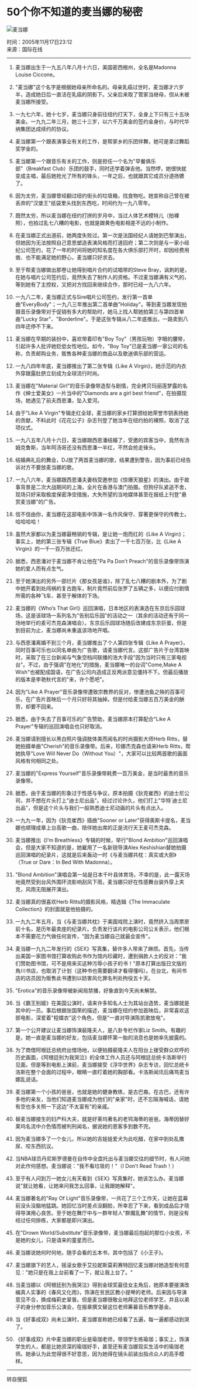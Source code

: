 # 50个你不知道的麦当娜的秘密

![麦当娜](https://photocdn.sohu.com/20051117/Img227527813.jpg)

时间：2005年11月17日23:12  
来源：国际在线  

---

1. 麦当娜出生于一九五八年八月十六日，美国密西根州，全名是Madonna Louise Ciccone。

2. "麦当娜"这个名字是根据她母亲所命名的。母亲乳癌过世时，麦当娜才六岁半，造成她日后一直活在乳癌的阴影下。父亲后来取了管家当继母，但从未被麦当娜所接受。

3. 一九七六年，她十七岁，麦当娜只身前往纽约打天下，全身上下只有三十五块美金。一九九二年三月，她三十三岁，以六千万美金的签约金身价，与时代华纳集团达成续约的协议。

4. 麦当娜第一个跟表演事业有关的工作，是帮家乡的乐团伴舞，她可是拿过舞蹈奖学金的。

5. 麦当娜第一个跟音乐有关的工作，则是担任一个名为"早餐俱乐部"（Breakfast Club）乐团的鼓手，同时还学着弹吉他。当然啰，她很快就变成主唱，最后她抢光了所有的锋头，一年之后，也就跟其它成员分道扬镳了。

6. 因为太穷，麦当娜曾经翻过纽约街头的垃圾箱，找食物吃。她宣称自己曾在被丢弃的"汉堡王"纸袋里头找到东西吃，时间约为一九八零年。

7. 既然太穷，所以麦当娜在纽约打拼的岁月中，当过人体艺术模特儿（拍裸照），也拍过乱七八糟的电影，也就是跟黄色电影相差不远的小制作。

8. 在麦当娜正式出道前，她两度失败过。第一次是法国经纪人请她到巴黎演出，但她因为无法按照自己意思塑造表演风格而打道回府；第二次则是与一家小经纪公司签约，花了一年的时间将她的知名度在各大俱乐部打开时，却因经费用凿、也不能满足她的野心，麦当娜只好求去。

9. 至于帮麦当娜做出那卷让她得到唱片合约的试唱带的Steve Bray，讽刺的是，在她与唱片公司签约后，竟然失去了制作人的资格。不过麦当娜满有义气的，等到她有了主控权，又把对方找回来继续合作，那时已经一九八六年。

10. 一九八二年，麦当娜正式与Sire唱片公司签约，发行第一首单曲"EveryBody"；一九八三年推出第二首单曲"Holiday"。等到麦当娜发现拍摄音乐录像带对于促销有多大的帮助时，她马上找人帮她拍第三与第四首单曲"Lucky Star"、"Borderline"。于是这张专辑从八二年底推出，一路卖到八四年还停不下来。

11. 麦当娜在早期的装扮中，喜欢带着印有"Boy Toy"（男孩玩物）字眼的腰带，引起许多人批评她贬低女性地位。如今，"Boy Toy"已是麦当娜一家公司的名称，负责邮购业务，贩售各种麦当娜的商品以及歌迷俱乐部的营运。

12. 一九八四年年底，麦当娜推出了第二张专辑《Like A Virgin》，她示范的内衣外穿跟露肚脐立刻成为全球流行时尚。

13. 麦当娜在"Material Girl"的音乐录像带造型与剧情，完全拷贝玛丽莲梦露的名作《绅士爱美女》一片当中的"Diamonds are a girl best friend"，在拍摄现场，她遇见了前夫西恩潘，坠入爱河。

14. 由于"Like A Virgin"专辑走红全球，麦当娜的家乡打算颁给她荣誉市钥表扬她的贡献，不料此时《花花公子》杂志刊登了她当年在纽约拍的裸照，取消了这项仪式。

15. 一九八五年八月十六日，麦当娜跟西恩潘结婚了，受邀的宾客当中，竟然有汤姆克鲁斯，当年阿汤哥还没有西恩潘一半红，不然会抢走锋头。

16. 结婚典礼后的舞会，DJ放了两首麦当娜的歌，结果遭到警告，因为事前已经告诉对方不要放麦当娜的歌。

17. 一九八六年，麦当娜跟西恩潘夫妻档受邀参加《惊爆天狼星》的演出。由于故事背景是二次大战期间的上海，全片在香港与澳门拍摄。但狗仔队紧追不舍，现场只好采取极度保密净空措施，大失所望的当地媒体甚至在报纸上刊登"悬赏麦当娜"的广告。

18. 信不信由你，麦当娜在这部电影中饰演一名作风保守、穿著更保守的传教士。哈哈哈哈！

19. 虽然大家都以为麦当娜最畅销的专辑，是让她一炮而红的《Like A Virgin》；事实上，她的第三张专辑《True Blue》卖出了一千七百万张，比《Like A Virgin》的一千一百万张还红。

20. 据悉，西恩潘对于麦当娜不肯让他在"Pa Pa Don’t Preach"的音乐录像带饰演她的爱人而有点生气。

21. 至于她演出的另外一部烂片《那女孩是谁》，除了乱七八糟的剧本外，为了剧中她开着到处闯祸的复古跑车，制片竟然前后张罗了五辆之多，以便应付剧情所需的各种飞车、甚至于解体的下场。

22. 麦当娜的《Who’s That Girl》巡回演唱，日本地区的表演选在东京后乐园球场，这是该球场一系列名为"告别后乐园"的活动之一（其余的活动还有于同一场地举行的麦可杰克森演唱会）。东京后乐园球场随后改建成东京巨蛋，但是到目前为止，麦当娜尚未重返该场地开唱。

23. 与西恩潘离婚不到三个月，麦当娜推出了个人第四张专辑《Like A Prayer》，同时百事可乐也以同名单曲为广告歌，请麦当娜代言。这部广告片于台湾首映时，采取了在三台新闻与气象空档间联播的浩大手段"因为当时只有三家电视台"。不过，由于强调"在地化"的措施，麦当娜唯一的台词"Come,Make A Wish"也被配成国语，在广告公司内造成正反两派意见僵持不下。但最后播放的版本是李艳秋代言的"来，许个愿吧"。

24. 因为"Like A Prayer"音乐录像带遭致宗教界的反对，惨遭池鱼之殃的百事可乐，在广告片首映后一个月只好将其抽掉。但是付给麦当娜五百万美金的酬劳，却要不回来。

25. 据悉，由于失去了百事可乐的广告赞助，麦当娜原本打算配合"Like A Prayer"专辑的巡回演唱会也只好取消。

26. 麦当娜请到擅长以黑白照片强调肢体美而闻名的时尚摄影大师Herb Ritts，替她拍摄单曲"Cherish"的音乐录像带。后来，珍娜杰克森也请来Herb Ritts，帮她执导"Love Will Never Do（Without You）"，大家可以比较两首歌的画面风格有何相同之处。

27. 麦当娜的"Express Yourself"音乐录像带耗费一百万美金，是当时最贵的音乐录像带。

28. 据悉，由于麦当娜的形象过于性感与争议，原本拍摄《狄克崔西》的迪士尼公司，并不想在片头打上"迪士尼出品"。经过讨论许久，他们打上"华特˙迪士尼出品"，但是这个片头与我们一般熟悉迪士尼动画的片头有点出入。

29. 一九九一年，因为《狄克崔西》插曲"Sooner or Later"获得奥斯卡提名，麦当娜也顺理成章上台高歌一曲，陪伴她出席的正是流行天王麦可杰克森。

30. 麦当娜推出《I’m Breathless》专辑的时候，举行"Blond Ambition"巡回演唱会，但是大家不知道的是，她雇用了一名新锐导演Alex Keshishian替她拍摄巡回演唱的纪录片，这就是后来轰动一时《与麦当娜共枕：真实或大胆》（True or Dare：In Bed With Madonna）。

31. "Blond Ambition"演唱会第一站是日本千叶县体育场，不幸的是，此一露天场地竟然受到台风外围环流影响刮风下雨，麦当娜只好在性感舞台装外穿上夹克，风雨无阻展开演出。

32. 麦当娜真的很喜欢Herb Ritts的摄影风格，精选辑《The Immaculate Collection》的封面就是他拍摄的。

33. 一九九二年五月，当《与麦当娜共枕》于美国戏院上演时，竟然挤入当周票房前十名，是历年最卖座的纪录片。负责发行该片的电影公司公关表示，他们根本不需要花力气做任何宣传，"因为麦当娜自己就最会宣传"。

34. 麦当娜一九九二年发行的《SEX》写真集，替许多人带来了麻烦。首先，当传出美国一家图书馆打算收购此书作为馆内珍藏时，遭到捐款人士的反对："我们赞助图书馆，可不是用来买这种污辱小孩子的书！"原本打算出版日文版的角川书店，也取消了计划（这种书也需要翻译才看得懂吗）。在台北，有间书店的店员因为贩售此书遭到以妨害风化罪名判处拘役五十天。

35. "Erotica"的音乐录像带被新闻局禁播，好象直到今天尚未解禁。

36. 当《霸王别姬》在美国公演时，请来许多知名人士为其站台造势，麦当娜就是其中的一员。事后根据张国荣的描述，麦当娜在纽约参加首映后，非常喜欢这部电影，深爱着"程蝶衣"这个角色，但是"一直对导演陈凯歌放电"。

37. 第一个公开建议让麦当娜饰演裴隆夫人，是八卦专栏作家Liz Smith。有趣的是，她一直是麦当娜的好友，包括麦当娜怀第一胎的消息也是她率先披露的。

38. 为了商借阿根廷总统府出借场地，以便拍摄裴隆夫人在阳台上接受群众欢呼的历史画面，《阿根廷别为我哭泣》的全体工作人员还与阿根廷总统卡洛斯举行见面。但是等到电影上演前，麦当娜接受《浮华世界》杂志专访，回忆总统卡洛斯在整个会面的过程中，眼睛一直盯着她的胸部看。卡洛斯闻讯后痛骂麦当娜乱说话。

39. 麦当娜第一个小孩的爸爸，也就是她的健身教练，是古巴裔。在古巴，还有许多他的亲友，当他们知道麦当娜成为他们的"亲家"时，还不忘隔海喊话，请她有空也多关照一下这边"不太富有"的亲戚。

40. 替麦当娜接生的妇产科大夫，就是好莱坞著名的老鸨海蒂的爸爸。海蒂因替好莱坞名流中介色情而被判刑闻名，据说她的恩客多到数不完。

41. 因为麦当娜多了一个女儿，所以她的吉娃娃爱犬为此吃醋，在家中到处乱撒尿、咬东西抗议。

42. 当NBA球员丹尼斯罗德曼在自传中全盘托出与麦当娜交往的细节时，有人问她对此作何感想。麦当娜说："我不看垃圾的！"（I Don’t Read Trash！）

43. 至于有人问到万一她女儿有天看到《SEX》写真集时，她该怎么办。麦当娜说"就让她看，让她来问我怎幺回事，让我跟她解释"。

44. 麦当娜著名的"Ray Of Light"音乐录像带，一共花了三个工作天，让她在蓝幕前没头没脑地猛跳。她回忆当时差点没翻脸，所幸忍了下来，看到成品后才晓得导演用心良苦。至于她在舞厅中与一群年轻人"群魔乱舞"的情节，则是没有经过任何排练，大家都是即兴演出。

45. 在"Drown World/Substitute"音乐录像带，麦当娜最后抱起的那位小女孩，不是她的女儿，只是请来的童星而已。

46. 麦当娜说她何时何地，随手会看的五本书，其中包括了《小王子》。

47. 麦当娜旗下的艺人，摇滚女歌手艾拉妮斯莫莉赛特回忆麦当娜对她造型有何意见："她只是在我上台前看了一下，就让我上台了。"

48. 当麦当娜以《阿根廷别为我哭泣》得到金球奖最佳女主角后，她原本要接演改编真人实事的《春风又化雨》，饰演在贫民区教小提琴的老师。后来因与导演意见不合，换成梅莉史翠普。但是麦当娜很敬业地拜这位老师学艺，并且以弟子的身分参加音乐公演会，在报章撰文替这位老师筹募音乐教学基金。

49. 当《好事成双》尚未公演时，麦当娜宣称她已经看了五遍，每一遍都感动到哭了。

50. 《好事成双》片中麦当娜的职业是瑜珈老师，带领学生练瑜珈；事实上，饰演学生的人，都是比她资深的瑜珈好手，甚至还有麦当娜现实生活中的瑜珈老师。她承认为此觉得很不好意思，因为她得在镜头前装出指点众人的高手模样。

---

转自搜狐
<!-- tcd_original_link http://news.sohu.com/20051117/n227527812.shtml -->
